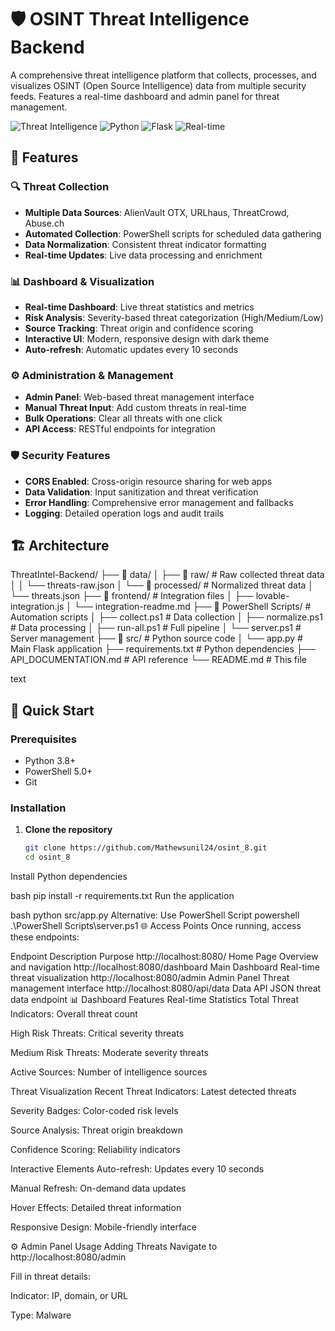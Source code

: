 # 🛡️ OSINT Threat Intelligence Backend

A comprehensive threat intelligence platform that collects, processes, and visualizes OSINT (Open Source Intelligence) data from multiple security feeds. Features a real-time dashboard and admin panel for threat management.

![Threat Intelligence](https://img.shields.io/badge/Threat-Intelligence-red)
![Python](https://img.shields.io/badge/Python-3.8%2B-blue)
![Flask](https://img.shields.io/badge/Flask-2.3%2B-green)
![Real-time](https://img.shields.io/badge/Real--time-Dashboard-orange)

## 🚀 Features

### 🔍 Threat Collection
- **Multiple Data Sources**: AlienVault OTX, URLhaus, ThreatCrowd, Abuse.ch
- **Automated Collection**: PowerShell scripts for scheduled data gathering
- **Data Normalization**: Consistent threat indicator formatting
- **Real-time Updates**: Live data processing and enrichment

### 📊 Dashboard & Visualization
- **Real-time Dashboard**: Live threat statistics and metrics
- **Risk Analysis**: Severity-based threat categorization (High/Medium/Low)
- **Source Tracking**: Threat origin and confidence scoring
- **Interactive UI**: Modern, responsive design with dark theme
- **Auto-refresh**: Automatic updates every 10 seconds

### ⚙️ Administration & Management
- **Admin Panel**: Web-based threat management interface
- **Manual Threat Input**: Add custom threats in real-time
- **Bulk Operations**: Clear all threats with one click
- **API Access**: RESTful endpoints for integration

### 🛡️ Security Features
- **CORS Enabled**: Cross-origin resource sharing for web apps
- **Data Validation**: Input sanitization and threat verification
- **Error Handling**: Comprehensive error management and fallbacks
- **Logging**: Detailed operation logs and audit trails

## 🏗️ Architecture
ThreatIntel-Backend/
├── 📁 data/
│ ├── 📁 raw/ # Raw collected threat data
│ │ └── threats-raw.json
│ └── 📁 processed/ # Normalized threat data
│ └── threats.json
├── 📁 frontend/ # Integration files
│ ├── lovable-integration.js
│ └── integration-readme.md
├── 📁 PowerShell Scripts/ # Automation scripts
│ ├── collect.ps1 # Data collection
│ ├── normalize.ps1 # Data processing
│ ├── run-all.ps1 # Full pipeline
│ └── server.ps1 # Server management
├── 📁 src/ # Python source code
│ └── app.py # Main Flask application
├── requirements.txt # Python dependencies
├── API_DOCUMENTATION.md # API reference
└── README.md # This file

text

## 🚀 Quick Start

### Prerequisites
- Python 3.8+
- PowerShell 5.0+
- Git

### Installation

1. **Clone the repository**
   ```bash
   git clone https://github.com/Mathewsunil24/osint_8.git
   cd osint_8
Install Python dependencies

bash
pip install -r requirements.txt
Run the application

bash
python src/app.py
Alternative: Use PowerShell Script
powershell
.\PowerShell Scripts\server.ps1
🌐 Access Points
Once running, access these endpoints:

Endpoint	Description	Purpose
http://localhost:8080/	Home Page	Overview and navigation
http://localhost:8080/dashboard	Main Dashboard	Real-time threat visualization
http://localhost:8080/admin	Admin Panel	Threat management interface
http://localhost:8080/api/data	Data API	JSON threat data endpoint
📊 Dashboard Features
Real-time Statistics
Total Threat Indicators: Overall threat count

High Risk Threats: Critical severity threats

Medium Risk Threats: Moderate severity threats

Active Sources: Number of intelligence sources

Threat Visualization
Recent Threat Indicators: Latest detected threats

Severity Badges: Color-coded risk levels

Source Analysis: Threat origin breakdown

Confidence Scoring: Reliability indicators

Interactive Elements
Auto-refresh: Updates every 10 seconds

Manual Refresh: On-demand data updates

Hover Effects: Detailed threat information

Responsive Design: Mobile-friendly interface

⚙️ Admin Panel Usage
Adding Threats
Navigate to http://localhost:8080/admin

Fill in threat details:

Indicator: IP, domain, or URL

Type: Malware


